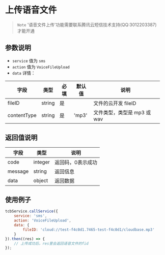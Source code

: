 # 上传语音文件

> `Note` '语音文件上传'功能需要联系腾讯云短信技术支持(QQ:3012203387)才能开通

## 参数说明

* `service` 值为 `sms`
* `action` 值为 `VoiceFileUpload`
* `data` 详情：

| 字段 | 类型 | 必填 | 默认值 | 说明
| --- | --- | --- | --- | ---
| fileID | string | 是 | | 文件的云开发 fileID
| contentType | string | 是 | 'mp3' | 文件类型，类型是 mp3 或 wav

## 返回值说明

 字段 | 类型 | 说明
| --- | --- | ---
| code | integer | 返回码，0表示成功
| message | string | 返回信息
| data | object | 返回数据

## 使用例子

```js
tcbService.callService({
    service: 'sms',
    action: 'VoiceFileUpload',
    data: {
        fileID: 'cloud://test-f4c0d1.7465-test-f4c0d1/cloudbase.mp3'
    }
}).then((res) => {
    // 上传成功后，res里会返回语音文件的fid
});
```